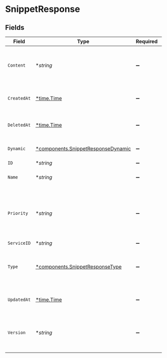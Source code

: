# SnippetResponse


## Fields

| Field                                                                               | Type                                                                                | Required                                                                            | Description                                                                         | Example                                                                             |
| ----------------------------------------------------------------------------------- | ----------------------------------------------------------------------------------- | ----------------------------------------------------------------------------------- | ----------------------------------------------------------------------------------- | ----------------------------------------------------------------------------------- |
| `Content`                                                                           | **string*                                                                           | :heavy_minus_sign:                                                                  | The VCL code that specifies exactly what the snippet does.                          |                                                                                     |
| `CreatedAt`                                                                         | [*time.Time](https://pkg.go.dev/time#Time)                                          | :heavy_minus_sign:                                                                  | Date and time in ISO 8601 format.                                                   | 2020-04-09T18:14:30Z                                                                |
| `DeletedAt`                                                                         | [*time.Time](https://pkg.go.dev/time#Time)                                          | :heavy_minus_sign:                                                                  | Date and time in ISO 8601 format.                                                   | 2020-04-09T18:14:30Z                                                                |
| `Dynamic`                                                                           | [*components.SnippetResponseDynamic](../../models/shared/snippetresponsedynamic.md) | :heavy_minus_sign:                                                                  | Sets the snippet version.                                                           |                                                                                     |
| `ID`                                                                                | **string*                                                                           | :heavy_minus_sign:                                                                  | N/A                                                                                 | 62Yd1WfiCBPENLloXfXmlO                                                              |
| `Name`                                                                              | **string*                                                                           | :heavy_minus_sign:                                                                  | The name for the snippet.                                                           | test-snippet                                                                        |
| `Priority`                                                                          | **string*                                                                           | :heavy_minus_sign:                                                                  | Priority determines execution order. Lower numbers execute first.                   | 10                                                                                  |
| `ServiceID`                                                                         | **string*                                                                           | :heavy_minus_sign:                                                                  | N/A                                                                                 | SU1Z0isxPaozGVKXdv0eY                                                               |
| `Type`                                                                              | [*components.SnippetResponseType](../../models/shared/snippetresponsetype.md)       | :heavy_minus_sign:                                                                  | The location in generated VCL where the snippet should be placed.                   |                                                                                     |
| `UpdatedAt`                                                                         | [*time.Time](https://pkg.go.dev/time#Time)                                          | :heavy_minus_sign:                                                                  | Date and time in ISO 8601 format.                                                   | 2020-04-09T18:14:30Z                                                                |
| `Version`                                                                           | **string*                                                                           | :heavy_minus_sign:                                                                  | String representing the number identifying a version of the service.                |                                                                                     |